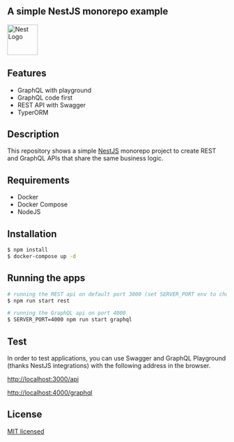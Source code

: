 ## A simple NestJS monorepo example
<div>
<a
    href="http://nestjs.com/"
    target="blank"
  >
    <img
      src="https://nestjs.com/img/logo_text.svg"
      width="70"
      alt="Nest Logo"
    />
  </a>
</h1>
</div>

## Features
- GraphQL with playground
- GraphQL code first
- REST API with Swagger
- TyperORM

## Description

This repository shows a simple [NestJS](https://github.com/nestjs/nest) monorepo project to create REST and GraphQL APIs that share the same business logic.

## Requirements
- Docker
- Docker Compose
- NodeJS

## Installation

```bash
$ npm install
$ docker-compose up -d
```

## Running the apps

```bash
# running the REST api on default port 3000 (set SERVER_PORT env to choose a different port)
$ npm run start rest

# running the GraphQL api on port 4000
$ SERVER_PORT=4000 npm run start graphql
```

## Test

In order to test applications, you can use Swagger and GraphQL Playground (thanks NestJS integrations) with the following address in the browser.

[http://localhost:3000/api](http://localhost:3000/api)


[http://localhost:4000/graphql](http://localhost:4000/graphql)

## License

[MIT licensed](LICENSE)

